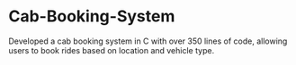 # Cab-Booking-System
Developed a cab booking system in C with over 350 lines of code, allowing users to book rides based on location and vehicle type.
